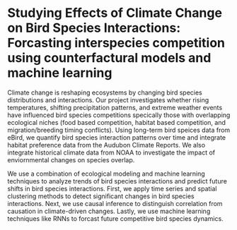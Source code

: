 # Studying Effects of Climate Change on Bird Species Interactions: Forcasting interspecies competition using counterfactural models and machine learning

Climate change is reshaping ecosystems by changing bird species distributions and interactions. Our project investigates whether rising temperatures, shifting precipitation patterns, and extreme weather events have influenced bird species competitions specically those with overlapping ecological niches (food based competition, habitat based competition, and migration/breeding timing conflicts). Using long-term bird speices data from eBird, we quantify bird species interaction patterns over time and integrate habitat preference data from the Audubon Climate Reports. We also integrate historical climate data from NOAA to investigate the impact of enviornmental changes on species overlap. 

We use a combination of ecological modeling and machine learning techniques to analyze trends of bird species interactions and predict future shifts in bird species interactions. First, we apply time series and spatial clustering methods to detect significant changes in bird species interactions. Next, we use causal inference to distinguish correlation from causation in climate-driven changes. Lastly, we use machine learning techniques like RNNs to forcast future competitive bird species dynamics. 

